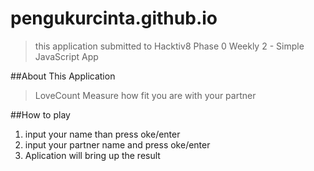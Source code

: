 # pengukurcinta.github.io

> this application submitted to Hacktiv8 Phase 0 Weekly 2  - Simple JavaScript App


##About This Application

> LoveCount Measure how fit you are with your partner


##How to play

1. input your name than press oke/enter 
2. input  your partner name and press oke/enter
3. Aplication will bring up the result